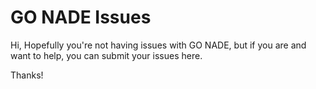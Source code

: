 # GO NADE Issues

Hi,
Hopefully you're not having issues with GO NADE, but if you are and want to help, you can submit your issues here.

Thanks!
